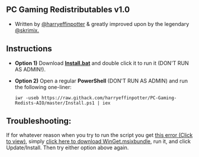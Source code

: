 ## **PC Gaming Redistributables** v1.0
 - Written by [@harryeffinpotter](https://github.com/harryeffinpotter) & greatly improved upon by the legendary [@skrimix.](https://github.com/skrimix)
&nbsp;

Instructions
-----
 - **Option 1)** Download **[Install.bat](https://raw.githack.com/harryeffinpotter/PC-Gaming-Redists-AIO/master/Install.bat)** and double click it to run it (DON'T RUN AS ADMIN!).

 - **Option 2)** Open a regular **PowerShell** (DON'T RUN AS ADMIN) and run the following one-liner:
 &nbsp; 

    `iwr -useb https://raw.githack.com/harryeffinpotter/PC-Gaming-Redists-AIO/master/Install.ps1 | iex`


Troubleshooting:
----
If for whatever reason when you try to run the script you get [this error (Click to view)](https://i.imgur.com/TOvxPUq.png), simply [click here to download WinGet.msixbundle](https://github.com/harryeffinpotter/PC-Gaming-Redists/raw/main/WinGet.msixbundle), run it, and click Update/Install. Then try either option above again.
